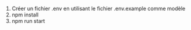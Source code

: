 1) Créer un fichier .env en utilisant le fichier .env.example comme modèle
2) npm install
3) npm run start
